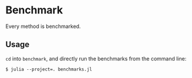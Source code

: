 # Benchmark

Every method is benchmarked.

## Usage

`cd` into `benchmark`, and directly run the benchmarks from the command line:
```
$ julia --project=. benchmarks.jl
```
